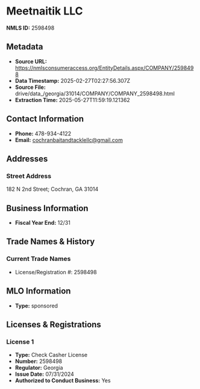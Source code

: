 # Meetnaitik LLC

**NMLS ID:** 2598498

## Metadata
- **Source URL:** https://nmlsconsumeraccess.org/EntityDetails.aspx/COMPANY/2598498
- **Data Timestamp:** 2025-02-27T02:27:56.307Z
- **Source File:** drive/data_/georgia/31014/COMPANY/COMPANY_2598498.html
- **Extraction Time:** 2025-05-27T11:59:19.121362

## Contact Information
- **Phone:** 478-934-4122
- **Email:** cochranbaitandtacklellc@gmail.com

## Addresses
### Street Address
182 N 2nd Street; Cochran, GA 31014

## Business Information
- **Fiscal Year End:** 12/31

## Trade Names & History
### Current Trade Names
- License/Registration #: 2598498

## MLO Information
- **Type:** sponsored

## Licenses & Registrations

### License 1
- **Type:** Check Casher License
- **Number:** 2598498
- **Regulator:** Georgia
- **Issue Date:** 07/31/2024
- **Authorized to Conduct Business:** Yes
